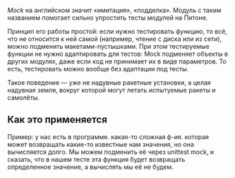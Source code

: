 
_Mock_ на английском значит «имитация», «подделка». Модуль с таким названием помогает сильно упростить тесты модулей на Питоне.  
  
Принцип его работы простой: если нужно тестировать функцию, то всё, что не относится к ней самой (например, чтение с диска или из сети), можно подменить макетами-пустышками. При этом тестируемые функции не нужно адаптировать для тестов: Mock подменяет объекты в других модулях, даже если код не принимает их в виде параметров. То есть, тестировать можно вообще без адаптации под тесты.  
  
Такое поведение — уже не надувные ракетные установки, а целая надувная земля, вокруг которой могут летать испытуемые ракеты и самолёты.

## Как это применяется

Пример: у нас есть в программе. какая-то сложная ф-ия. которая может возвращать какие-то известные нам значения, но она вычисляется долго. Мы можем подменить её через unittest mock, и сказать, что в нашем тесте эта функция будет возвращать определенное значение, а вычислять мы её не будем. 
